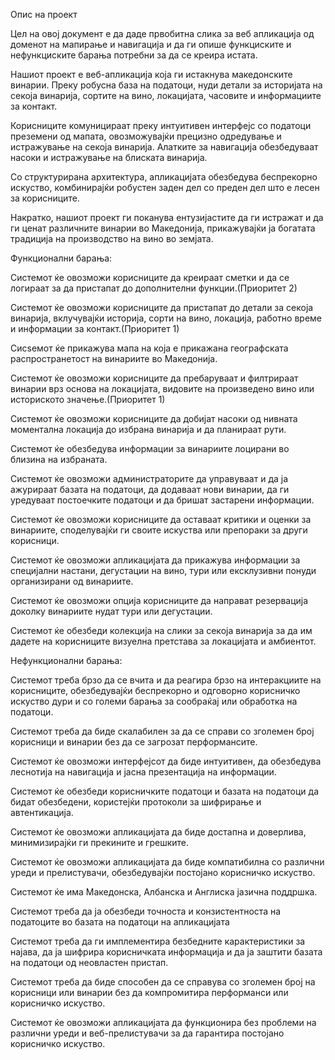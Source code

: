 

Опис на проект <br>

Цел на овој документ е да даде првобитна слика за веб апликација од доменот на мапирање и навигација и да ги опише функциските и нефункциските барања потребни за да се креира истата.<br>


Нашиот проект е веб-апликација која ги истакнува македонските винарии. Преку робусна база на податоци, нуди детали за историјата на секоја винарија, сортите на вино, локацијата, часовите и информациите за контакт.<br>

Корисниците комуницираат преку интуитивен интерфејс со податоци преземени од мапата, овозможувајќи прецизно одредување и истражување на секоја винарија. Алатките за навигација обезбедуваат насоки и истражување на блиската винарија.<br>

Со структурирана архитектура, апликацијата обезбедува беспрекорно искуство, комбинирајќи робустен заден дел со преден дел што е лесен за корисниците.<br>

Накратко, нашиот проект ги поканува ентузијастите да ги истражат и да ги ценат различните винарии во Македонија, прикажувајќи ја богатата традиција на производство на вино во земјата.<br>


Функционални барања:<br>

Системот ќе овозможи корисниците да креираат сметки и да се логираат за да пристапат до дополнителни функции.(Приоритет 2)<br>

Системот ќе овозможи корисниците да пристапат до детали за секоја винарија, вклучувајќи историја, сорти на вино, локација, работно време и информации за контакт.(Приоритет 1)<br>

Сисѕемот ќе прикажува мапа на која е прикажана географската распространетост на винариите во Македонија.<br>

Системот ќе овозможи корисниците да пребаруваат и филтрираат винарии врз основа на локацијата, видовите на произведено вино или историското значење.(Приоритет 1)<br>

Системот ќе овозможи корисниците да добијат насоки од нивната моментална локација до избрана винарија и да планираат рути.<br>

Системот ќе обезбедува информации за винариите лоцирани во близина на избраната.<br>

Системот ќе овозможи администраторите да управуваат и да ја ажурираат базата на податоци, да додаваат нови винарии, да ги уредуваат постоечките 
податоци и да бришат застарени информации.<br>

Системот ќе овозможи корисниците да оставаат критики и оценки за винариите, споделувајќи ги своите искуства или препораки за други корисници.<br>

Системот ќе овозможи апликацијата да прикажува информации за специјални настани, дегустации на вино, тури или ексклузивни понуди организирани од винариите.<br>

Системот ќе овозможи опција корисниците да направат резервација доколку винариите нудат тури или дегустации.<br>

Системот ќе обезбеди колекција на слики за секоја винарија за да им дадете на корисниците визуелна претстава за локацијата и амбиентот.<br>


Нефункционални барања:<br>


Системот треба брзо да се вчита и да реагира брзо на интеракциите на корисниците, обезбедувајќи беспрекорно и одговорно корисничко искуство дури и со големи барања за сообраќај или обработка на податоци.<br>

Системот треба да биде скалабилен за да се справи со зголемен број корисници и винарии без да се загрозат перформансите.<br>

Системот ќе овозможи интерфејсот да биде интуитивен, да обезбедува леснотија на навигација и јасна презентација на информации.<br>

Системот ќе обезбеди корисничките податоци и базата на податоци да бидат обезбедени, користејќи протоколи за шифрирање и автентикација.<br>

Системот ќе овозможи апликацијата да биде достапна и доверлива, минимизирајќи ги прекините и грешките.<br>

Системот ќе овозможи апликацијата да биде компатибилна со различни уреди и прелистувачи, обезбедувајќи постојано корисничко искуство.<br>

Системот ќе има Македонска, Албанска и Англиска јазична поддршка.<br>

Системот треба да ја обезбеди точноста и конзистентноста на податоците во базата на податоци на апликацијата<br>

Системот треба да ги имплементира безбедните карактеристики за најава, да ја шифрира корисничката информација и да ја заштити базата на податоци од неовластен пристап.<br>

Системот треба да биде способен да се справува со зголемен број на корисници или винарии без да компромитира перформанси или корисничко искуство.<br>

Системот ќе овозможи апликацијата да функционира без проблеми на различни уреди и веб-прелистувачи за да гарантира постојано корисничко искуство.<br>




